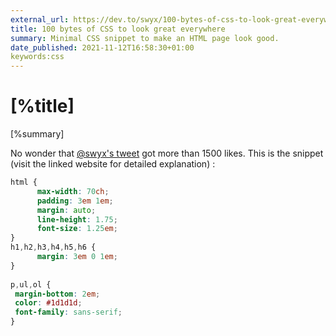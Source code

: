 ```yaml
---
external_url: https://dev.to/swyx/100-bytes-of-css-to-look-great-everywhere-19pd
title: 100 bytes of CSS to look great everywhere
summary: Minimal CSS snippet to make an HTML page look good.
date_published: 2021-11-12T16:58:30+01:00
keywords:css
---
```


# [%title]

[%summary]

No wonder that [@swyx's tweet](https://twitter.com/swyx/status/1449472712720601088) got more than 1500 likes. This is the snippet (visit the linked website for detailed explanation) : 

```css
html {
	  max-width: 70ch;
	  padding: 3em 1em;
	  margin: auto;
	  line-height: 1.75;
	  font-size: 1.25em;
}
h1,h2,h3,h4,h5,h6 {
	  margin: 3em 0 1em;
}
	
p,ul,ol {
 margin-bottom: 2em;
 color: #1d1d1d;
 font-family: sans-serif;
}
```


